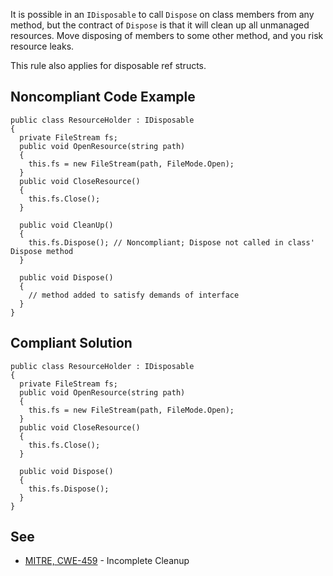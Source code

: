 It is possible in an `IDisposable` to call `Dispose` on class members from any method, but the contract of `Dispose` is that it will clean up all unmanaged resources. Move disposing of members to some other method, and you risk resource leaks.
 
This rule also applies for disposable ref structs.
 
## Noncompliant Code Example

    public class ResourceHolder : IDisposable
    {
      private FileStream fs;
      public void OpenResource(string path)
      {
        this.fs = new FileStream(path, FileMode.Open);
      }
      public void CloseResource()
      {
        this.fs.Close();
      }
    
      public void CleanUp()
      {
        this.fs.Dispose(); // Noncompliant; Dispose not called in class' Dispose method
      }
    
      public void Dispose()
      {
        // method added to satisfy demands of interface
      }
    }

## Compliant Solution

    public class ResourceHolder : IDisposable
    {
      private FileStream fs;
      public void OpenResource(string path)
      {
        this.fs = new FileStream(path, FileMode.Open);
      }
      public void CloseResource()
      {
        this.fs.Close();
      }
    
      public void Dispose()
      {
        this.fs.Dispose();
      }
    }

## See
 
- [MITRE, CWE-459](https://cwe.mitre.org/data/definitions/459) - Incomplete Cleanup
